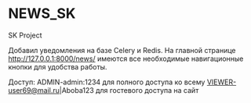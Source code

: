 # NEWS_SK
SK Project

Добавил уведомления на базе Celery и Redis.
На главной странице http://127.0.0.1:8000/news/ имеются все необходимые навигационные кнопки для удобства работы.

Доступ:
ADMIN-admin:1234 для полного доступа ко всему
VIEWER-user69@mail.ru|Aboba123 для гостевого доступа на сайт
